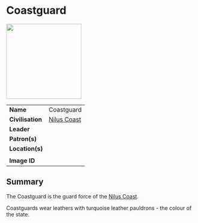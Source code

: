 # Coastguard

<img src="https://raw.githubusercontent.com/jesskelsall/astarus-images/main/symbols/imageid.png" height="200" />

|||
| --- | --- |
| **Name** | Coastguard | organisation.4
| **Civilisation** | [Nilus Coast](../../civilisations/nilsavnic-alliance/states/nilus-coast.md) |
| **Leader** | |
| **Patron(s)** | |
| **Location(s)** | |
|||
| **Image ID** | |

## Summary

The Coastguard is the guard force of the [Nilus Coast](../../civilisations/nilsavnic-alliance/states/nilus-coast.md).

Coastguards wear leathers with turquoise leather pauldrons - the colour of the state.
